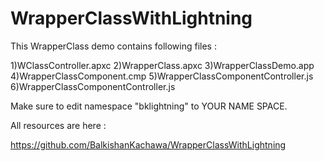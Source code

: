 # WrapperClassWithLightning

This WrapperClass demo contains following files :

1)WClassController.apxc
2)WrapperClass.apxc
3)WrapperClassDemo.app
4)WrapperClassComponent.cmp
5)WrapperClassComponentController.js
6)WrapperClassComponentController.js

Make sure to edit namespace "bklightning" to YOUR NAME SPACE.

All resources are here : 

https://github.com/BalkishanKachawa/WrapperClassWithLightning
